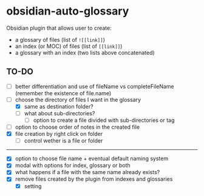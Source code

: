 # obsidian-auto-glossary
Obsidian plugin that allows user to create:
- a glossary of files (list of `![[link]]`)
- an index (or MOC) of files (list of `[[link]]`)
- a glossary with an index (two lists above concatenated)
## TO-DO
- [ ] better differentiation and use of fileName vs completeFileName (remember the existence of file.name)
- [ ] choose the directory of files I want in the glossary
	- [x] same as destination folder?
	- [ ] what about sub-directories?
		- [ ] option to create a file divided with sub-directories or tag
- [ ] option to choose order of notes in the created file
- [x] file creation by right click on folder
	- [ ] control wether is a file or folder
***
- [x] option to choose file name + eventual default naming system
- [x] modal with options for index, glossary or both
- [x] what happens if a file with the same name already exists?
- [x] remove files created by the plugin from indexes and glossaries
	- [x] setting
